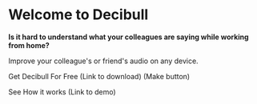 # Welcome to Decibull

**Is it hard to understand what your colleagues are saying while working from home?**

Improve your colleague's or friend's audio on any device.


Get Decibull For Free (Link to download) (Make button)

See How it works (Link to demo)
 


